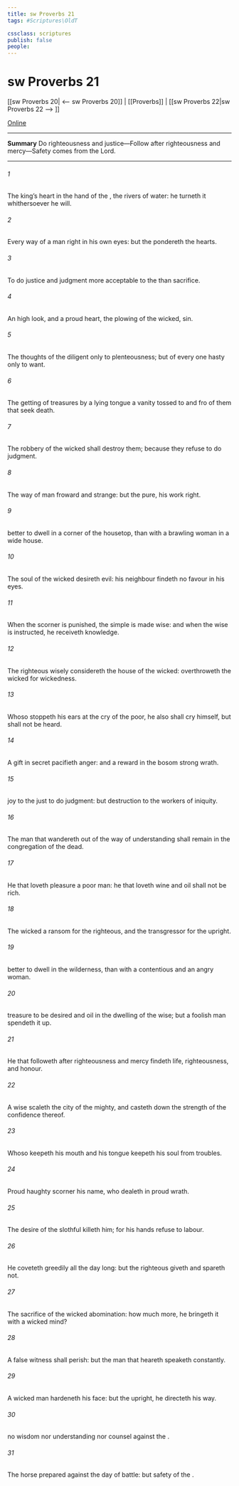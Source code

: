 ```yaml
---
title: sw Proverbs 21
tags: #Scriptures\OldT

cssclass: scriptures
publish: false
people:
---
```


# sw Proverbs 21
[[sw Proverbs 20| <-- sw Proverbs 20]] | [[Proverbs]] | [[sw Proverbs 22|sw Proverbs 22 --> ]]

[Online](https://churchofjesuschrist.org/study/scriptures/ot/prov/21?lang=eng)

---
__Summary__
Do righteousness and justice—Follow after righteousness and mercy—Safety comes from the Lord.

---
###### 1 
The king’s heart  in the hand of the ,  the rivers of water: he turneth it whithersoever he will.

###### 2 
Every way of a man  right in his own eyes: but the  pondereth the hearts.

###### 3 
To do justice and judgment  more acceptable to the  than sacrifice.

###### 4 
An high look, and a proud heart,  the plowing of the wicked,  sin.

###### 5 
The thoughts of the diligent  only to plenteousness; but of every one  hasty only to want.

###### 6 
The getting of treasures by a lying tongue  a vanity tossed to and fro of them that seek death.

###### 7 
The robbery of the wicked shall destroy them; because they refuse to do judgment.

###### 8 
The way of man  froward and strange: but  the pure, his work  right.

###### 9 
 better to dwell in a corner of the housetop, than with a brawling woman in a wide house.

###### 10 
The soul of the wicked desireth evil: his neighbour findeth no favour in his eyes.

###### 11 
When the scorner is punished, the simple is made wise: and when the wise is instructed, he receiveth knowledge.

###### 12 
The righteous  wisely considereth the house of the wicked:  overthroweth the wicked for  wickedness.

###### 13 
Whoso stoppeth his ears at the cry of the poor, he also shall cry himself, but shall not be heard.

###### 14 
A gift in secret pacifieth anger: and a reward in the bosom strong wrath.

###### 15 
 joy to the just to do judgment: but destruction  to the workers of iniquity.

###### 16 
The man that wandereth out of the way of understanding shall remain in the congregation of the dead.

###### 17 
He that loveth pleasure  a poor man: he that loveth wine and oil shall not be rich.

###### 18 
The wicked  a ransom for the righteous, and the transgressor for the upright.

###### 19 
 better to dwell in the wilderness, than with a contentious and an angry woman.

###### 20 
 treasure to be desired and oil in the dwelling of the wise; but a foolish man spendeth it up.

###### 21 
He that followeth after righteousness and mercy findeth life, righteousness, and honour.

###### 22 
A wise  scaleth the city of the mighty, and casteth down the strength of the confidence thereof.

###### 23 
Whoso keepeth his mouth and his tongue keepeth his soul from troubles.

###### 24 
Proud  haughty scorner  his name, who dealeth in proud wrath.

###### 25 
The desire of the slothful killeth him; for his hands refuse to labour.

###### 26 
He coveteth greedily all the day long: but the righteous giveth and spareth not.

###### 27 
The sacrifice of the wicked  abomination: how much more,  he bringeth it with a wicked mind?

###### 28 
A false witness shall perish: but the man that heareth speaketh constantly.

###### 29 
A wicked man hardeneth his face: but  the upright, he directeth his way.

###### 30 
 no wisdom nor understanding nor counsel against the .

###### 31 
The horse  prepared against the day of battle: but safety  of the .

